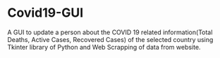 # Covid19-GUI
A GUI to update a person about the COVID 19 related information(Total Deaths, Active Cases, Recovered Cases) of the selected country using Tkinter library of Python and Web Scrapping of data from website.

